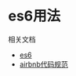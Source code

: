 # es6用法

相关文档

- [es6](http://es6.ruanyifeng.com/#docs/let)
- [airbnb代码规范](https://github.com/airbnb/javascript)
